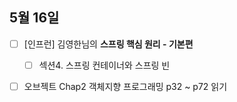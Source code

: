 ## 5월 16일

- [ ] [인프런]  김영한님의 **스프링 핵심 원리 - 기본편**
  - [ ] 섹션4. 스프링 컨테이너와 스프링 빈
- [ ] 오브젝트 Chap2 객체지향 프로그래밍 p32 ~ p72 읽기

